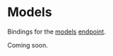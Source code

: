 # Models

Bindings for the [models](https://beta.openai.com/docs/api-reference/models) [endpoint](https://api.openai.com/v1/models).

Coming soon.
